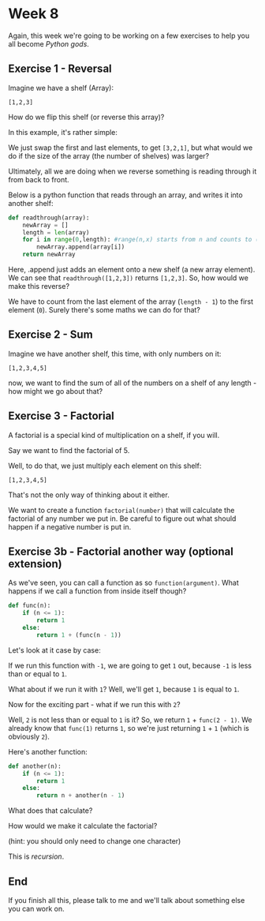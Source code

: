 # Week 8

Again, this week we're going to be working on a few exercises to help you all become _Python gods_.

## Exercise 1 - Reversal

Imagine we have a shelf (Array):

`[1,2,3]`

How do we flip this shelf (or reverse this array)?

In this example, it's rather simple:

We just swap the first and last elements, to get `[3,2,1]`, but what would we do if the size of the array (the number of shelves) was larger?

Ultimately, all we are doing when we reverse something is reading through it from back to front.

Below is a python function that reads through an array, and writes it into another shelf:

```py
def readthrough(array):
    newArray = []
    length = len(array)
    for i in range(0,length): #range(n,x) starts from n and counts to (x-1)
        newArray.append(array[i])
    return newArray
```

Here, .append just adds an element onto a new shelf (a new array element). We can see that `readthrough([1,2,3])` returns `[1,2,3]`. So, how would we make this reverse?

We have to count from the last element of the array (`length - 1`) to the first element (`0`). Surely there's some maths we can do for that?

## Exercise 2 - Sum

Imagine we have another shelf, this time, with only numbers on it:

`[1,2,3,4,5]`

now, we want to find the sum of all of the numbers on a shelf of any length - how might we go about that?


## Exercise 3 - Factorial

A factorial is a special kind of multiplication on a shelf, if you will.

Say we want to find the factorial of 5.

Well, to do that, we just multiply each element on this shelf:

`[1,2,3,4,5]`

That's not the only way of thinking about it either.

We want to create a function `factorial(number)` that will calculate the factorial of any number we put in. Be careful to figure out what should happen if a negative number is put in.

## Exercise 3b - Factorial another way (optional extension)

As we've seen, you can call a function as so `function(argument)`. What happens if we call a function from inside itself though?

```py
def func(n):
    if (n <= 1):
        return 1
    else:
        return 1 + (func(n - 1))
```

Let's look at it case by case:

If we run this function with `-1`, we are going to get `1` out, because `-1` is less than or equal to `1`.

What about if we run it with `1`? Well, we'll get `1`, because `1` is equal to `1`.

Now for the exciting part - what if we run this with `2`?

Well, `2` is not less than or equal to `1` is it? So, we return `1` + `func(2 - 1)`. We already know that `func(1)` returns `1`, so we're just returning `1` + `1` (which is obviously `2`).

Here's another function:

```py
def another(n):
    if (n <= 1):
        return 1
    else:
        return n + another(n - 1)
```

What does that calculate?

How would we make it calculate the factorial?

(hint: you should only need to change one character)

This is _recursion_.

## End

If you finish all this, please talk to me and we'll talk about something else you can work on.
